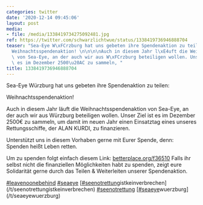 ```yaml
---
categories: twitter
date: '2020-12-14 09:45:06'
layout: post
media:
- file: /media/1338419734275092481.jpg
ref: https://twitter.com/schwarzlichtwue/status/1338419736946888704
teaser: "Sea-Eye W\xFCrzburg hat uns gebeten ihre Spendenaktion zu teilen: \n\n\n\n\
  Weihnachtsspendenaktion! \n\n\n\nAuch in diesem Jahr l\xE4uft die Weihnachtsspendenaktion\
  \ von Sea-Eye, an der auch wir aus W\xFCrzburg beteiligen wollen. Unser Ziel ist\
  \ es im Dezember 2500\u20AC zu sammeln, "
title: 1338419736946888704
---
```

Sea-Eye Würzburg hat uns gebeten ihre Spendenaktion zu teilen: 



Weihnachtsspendenaktion! 



Auch in diesem Jahr läuft die Weihnachtsspendenaktion von Sea-Eye, an der auch wir aus Würzburg beteiligen wollen. Unser Ziel ist es im Dezember 2500€ zu sammeln,  um damit im neuen Jahr einen Einsatztag eines unseres Rettungsschiffe, der ALAN KURDI, zu finanzieren. 



Unterstützt uns in diesem Vorhaben gerne mit Eurer Spende, denn: Spenden heißt Leben retten. 



Um zu spenden folgt einfach diesem Link: [betterplace.org/f36510](https://www.betterplace.org/f36510)
Falls ihr selbst nicht die finanziellen Möglichkeiten habt zu spenden, zeigt eure Solidarität gerne durch das Teilen &amp; Weiterleiten unserer Spendenaktion. 



[#leavenoonebehind](/t/leavenoonebehind) [#seaeye](/t/seaeye) [[#seenotrettung](/t/seenotrettung)istkeinverbrechen](/t/seenotrettungistkeinverbrechen) [#seenotrettung](/t/seenotrettung) [[#seaeye](/t/seaeye)wuerzburg](/t/seaeyewuerzburg)
